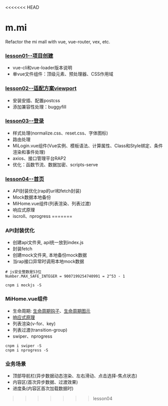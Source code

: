 <<<<<<< HEAD
# m.mi
Refactor the mi mall with vue, vue-router, vex, etc.

### [lesson01--项目创建](https://github.com/tonyfree/m.mi/tree/lesson01)
+ vue-cli和vue-loader版本说明
+ 单vue文件组件：顶级元素、预处理器、CSS作用域

### [lesson02--适配方案viewport](https://github.com/tonyfree/m.mi/tree/lesson02)
+ 安装安插、配置postcss
+ 添加兼容性处理：buggyfill

### [lesson03--登录](https://github.com/tonyfree/m.mi/tree/lesson03)
+ 样式处理(normalize.css、reset.css、字体图标)
+ 路由处理
+ MiLogin.vue组件(Vue实例、模板语法、计算属性、Class和Style绑定、条件渲染和事件处理)
+ axios、接口管理平台RAP2
+ 优化：函数节流、数据加密、scripts-serve

### [lesson04--首页](https://github.com/tonyfree/m.mi/tree/lesson04)
+ API封装优化(rap的url和fetch封装)
+ Mock数据本地备份
+ MiHome.vue组件(列表渲染、列表过渡)
+ 响应式原理
+ iscroll、nprogress
=======
### API封装优化
+ 创建api文件夹, api统一放到index.js
+ 封装fetch
+ 创建mock文件夹, 本地备份mock数据
+ 当rap接口异常时调用本地mock数据
```
# js安全整数是53位
Number.MAX_SAFE_INTEGER = 9007199254740991 = 2^53 - 1

cnpm i mockjs -S
```

### MiHome.vue组件
+ 生命周期: [生命周期钩子](https://cn.vuejs.org/v2/api/#%E9%80%89%E9%A1%B9-%E7%94%9F%E5%91%BD%E5%91%A8%E6%9C%9F%E9%92%A9%E5%AD%90)、[生命周期图示](https://cn.vuejs.org/v2/guide/instance.html#%E7%94%9F%E5%91%BD%E5%91%A8%E6%9C%9F%E5%9B%BE%E7%A4%BA)
+ [响应式原理](https://cn.vuejs.org/v2/guide/reactivity.html)
+ 列表渲染(v-for、key)
+ 列表过渡(transition-group)
+ swiper、nprogress
```
cnpm i swiper -S
cnpm i nprogress -S
```

### 业务场景
+ 顶部导航栏(异步数据动态渲染、左右滑动、点击选择-焦点状态)
+ 内容区(首次异步数据、过渡效果)
+ 进度条(内容区首次加载数据时)
>>>>>>> lesson04

